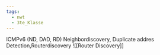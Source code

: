 ```yaml
---
tags:
  - nwt
  - 3te_Klasse
---
```

ICMPv6 (ND, DAD, RD)
Neighbordiscovery, Duplicate addres Detection,Routerdiscovery
![[Router Discovery]]